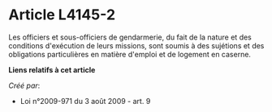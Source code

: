 # Article L4145-2

Les officiers et sous-officiers de gendarmerie, du fait de la nature et des conditions d'exécution de leurs missions, sont
soumis à des sujétions et des obligations particulières en matière d'emploi et de logement en caserne.

**Liens relatifs à cet article**

_Créé par_:

  - Loi n°2009-971 du 3 août 2009 - art. 9
